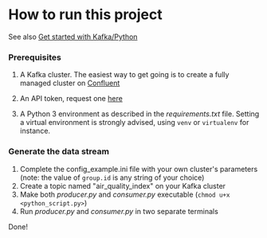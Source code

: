 # How to run this project

See also [Get started with Kafka/Python](https://developer.confluent.io/get-started/python/)

### Prerequisites

1) A Kafka cluster. The easiest way to get going is to create a fully managed cluster on [Confluent](https://confluent.cloud)

2) An API token, request one [here](https://aqicn.org/data-platform/token/)

3) A Python 3 environment as described in the *requirements.txt* file. Setting a virtual environment is strongly advised, using `venv` or `virtualenv` for instance.

### Generate the data stream

1) Complete the config_example.ini file with your own cluster's parameters (note: the value of `group.id` is any string of your choice)
2) Create a topic named "air_quality_index" on your Kafka cluster
3) Make both *producer.py* and *consumer.py* executable (`chmod u+x <python_script.py>`)
4) Run *producer.py* and *consumer.py* in two separate terminals

Done!
